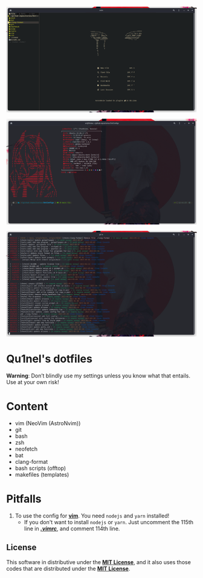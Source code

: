 ![neovim-preview](./.github/preview-neovim.png)

![terminal-preview](./.github/preview-terminal-welcom-screen.png)

![gitflow-preview](./.github/preview-git-flow.png)

# Qu1nel's dotfiles

**Warning**: Don’t blindly use my settings unless you know what that entails. Use at your own risk!

# Content

- vim (NeoVim (AstroNvim))
- git
- bash
- zsh
- neofetch
- bat
- clang-format
- bash scripts (offtop)
- makefiles (templates)

# Pitfalls

1. To use the config for **[vim](./vim/)**. You need `nodejs` and `yarn` installed!
   - If you don't want to install `nodejs` or `yarn`. Just uncomment the 115th line in **_[.vimrc](./vim/.vimrc)_**, and comment 114th line.

## License

This software in distributive under the **[MIT License](./LICENSE)**, and it also uses those codes that are distributed under the **[MIT License](./LICENSE)**.
